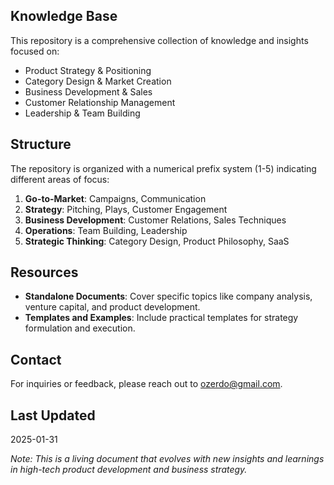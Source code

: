 ## Knowledge Base

This repository is a comprehensive collection of knowledge and insights focused on:
- Product Strategy & Positioning
- Category Design & Market Creation
- Business Development & Sales
- Customer Relationship Management
- Leadership & Team Building

## Structure

The repository is organized with a numerical prefix system (1-5) indicating different areas of focus:
1. **Go-to-Market**: Campaigns, Communication
2. **Strategy**: Pitching, Plays, Customer Engagement
3. **Business Development**: Customer Relations, Sales Techniques
4. **Operations**: Team Building, Leadership
5. **Strategic Thinking**: Category Design, Product Philosophy, SaaS

##  Resources
- **Standalone Documents**: Cover specific topics like company analysis, venture capital, and product development.
- **Templates and Examples**: Include practical templates for strategy formulation and execution.

## Contact
For inquiries or feedback, please reach out to [ozerdo@gmail.com](mailto:ozerdo@gmail.com).

## Last Updated
2025-01-31

*Note: This is a living document that evolves with new insights and learnings in high-tech product development and business strategy.*
